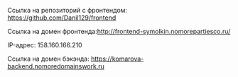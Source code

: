 Ссылка на репозиторий с фронтендом: https://github.com/Danil129/frontend

Ссылка на домен фронтенда:http://frontend-symolkin.nomorepartiesco.ru/

IP-адрес: 158.160.166.210

Ссылка на домен бэкэнда: https://komarova-backend.nomoredomainswork.ru
